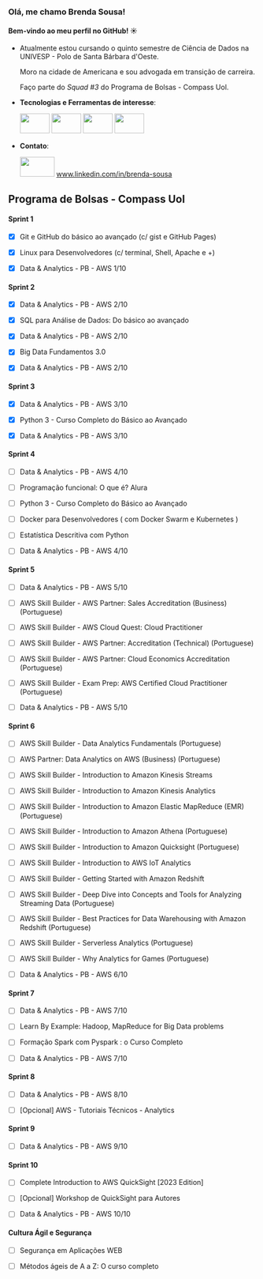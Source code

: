 ### Olá, me chamo Brenda Sousa! 
#### Bem-vindo ao meu perfil no GitHub! ☀️


- Atualmente estou cursando o quinto semestre de Ciência de Dados na UNIVESP - Polo de Santa Bárbara d'Oeste. 

  Moro na cidade de Americana e sou advogada em transição de carreira.

  Faço parte do *Squad #3* do Programa de Bolsas - Compass Uol.
  
- **Tecnologias e Ferramentas de interesse**:

  <img loading="lazy" src="https://img.shields.io/badge/MySQL-005C84?style=for-the-badge&logo=mysql&logoColor=white" width="60" height="40"/>
  <img loading="lazy" src="https://img.shields.io/badge/Python-FFD43B?style=for-the-badge&logo=python&logoColor=blue" width="60" height="40"/>
  <img loading="lazy" src="https://img.shields.io/badge/GitHub-100000?style=for-the-badge&logo=github&logoColor=white)" width="60" height="40"/>
  <img loading="lazy" src="https://img.shields.io/badge/Linux-FCC624?style=for-the-badge&logo=linux&logoColor=black" width="60" height="40"/>

- **Contato**: 

    <img loading="lazy" src="https://img.shields.io/badge/LinkedIn-0077B5?style=for-the-badge&logo=linkedin&logoColor=white" width="70" height="40"/>   www.linkedin.com/in/brenda-sousa



## Programa de Bolsas - Compass Uol 

#### Sprint 1
- [x] Git e GitHub do básico ao avançado (c/ gist e GitHub Pages)

- [x] Linux para Desenvolvedores (c/ terminal, Shell, Apache e +)

- [x] Data & Analytics - PB - AWS 1/10

#### Sprint 2
- [x] Data & Analytics - PB - AWS 2/10
      
- [x] SQL para Análise de Dados: Do básico ao avançado

- [x] Data & Analytics - PB - AWS 2/10

- [x] Big Data Fundamentos 3.0

- [x] Data & Analytics - PB - AWS 2/10

#### Sprint 3
- [x] Data & Analytics - PB - AWS 3/10
      
- [x] Python 3 - Curso Completo do Básico ao Avançado

- [x] Data & Analytics - PB - AWS 3/10

#### Sprint 4
- [ ] Data & Analytics - PB - AWS 4/10
      
- [ ] Programação funcional: O que é? Alura

- [ ] Python 3 - Curso Completo do Básico ao Avançado 

- [ ] Docker para Desenvolvedores ( com Docker Swarm e Kubernetes )
      
- [ ] Estatística Descritiva com Python

- [ ] Data & Analytics - PB - AWS 4/10

#### Sprint 5
- [ ] Data & Analytics - PB - AWS 5/10
      
- [ ] AWS Skill Builder - AWS Partner: Sales Accreditation (Business) (Portuguese)

- [ ] AWS Skill Builder - AWS Cloud Quest: Cloud Practitioner

- [ ] AWS Skill Builder - AWS Partner: Accreditation (Technical) (Portuguese)
      
- [ ] AWS Skill Builder - AWS Partner: Cloud Economics Accreditation (Portuguese)
      
- [ ] AWS Skill Builder - Exam Prep: AWS Certified Cloud Practitioner (Portuguese)

- [ ] Data & Analytics - PB - AWS 5/10

#### Sprint 6
- [ ] AWS Skill Builder - Data Analytics Fundamentals (Portuguese)

- [ ] AWS Partner: Data Analytics on AWS (Business) (Portuguese)

- [ ] AWS Skill Builder - Introduction to Amazon Kinesis Streams

- [ ] AWS Skill Builder - Introduction to Amazon Kinesis Analytics

- [ ] AWS Skill Builder - Introduction to Amazon Elastic MapReduce (EMR) (Portuguese)

- [ ] AWS Skill Builder - Introduction to Amazon Athena (Portuguese)

- [ ] AWS Skill Builder - Introduction to Amazon Quicksight (Portuguese)

- [ ] AWS Skill Builder - Introduction to AWS IoT Analytics

- [ ] AWS Skill Builder - Getting Started with Amazon Redshift

- [ ] AWS Skill Builder - Deep Dive into Concepts and Tools for Analyzing Streaming Data (Portuguese)

- [ ] AWS Skill Builder - Best Practices for Data Warehousing with Amazon Redshift (Portuguese)

- [ ] AWS Skill Builder - Serverless Analytics (Portuguese)

- [ ] AWS Skill Builder - Why Analytics for Games (Portuguese)

- [ ] Data & Analytics - PB - AWS 6/10

#### Sprint 7
- [ ] Data & Analytics - PB - AWS 7/10

- [ ] Learn By Example: Hadoop, MapReduce for Big Data problems
      
- [ ] Formação Spark com Pyspark : o Curso Completo

- [ ] Data & Analytics - PB - AWS 7/10

#### Sprint 8
- [ ] Data & Analytics - PB - AWS 8/10

- [ ] [Opcional] AWS - Tutoriais Técnicos - Analytics

#### Sprint 9
- [ ] Data & Analytics - PB - AWS 9/10

#### Sprint 10
- [ ] Complete Introduction to AWS QuickSight [2023 Edition]

- [ ] [Opcional] Workshop de QuickSight para Autores

- [ ] Data & Analytics - PB - AWS 10/10

#### Cultura Ágil e Segurança 
- [ ] Segurança em Aplicações WEB

- [ ] Métodos ágeis de A a Z: O curso completo
